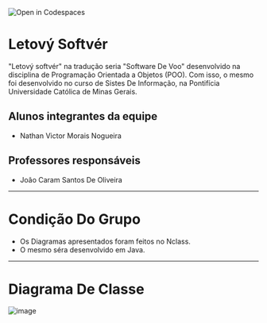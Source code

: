 ![Open in Codespaces](https://classroom.github.com/assets/open-in-codespaces-abfff4d4e15f9e1bd8274d9a39a0befe03a0632bb0f153d0ec72ff541cedbe34.svg)
# Letový Softvér
"Letový softvér" na tradução seria "Software De Voo" desenvolvido na disciplina de Programação Orientada a Objetos (POO). Com isso, o mesmo foi desenvolvido no curso de Sistes De Informação, na Pontifícia Universidade Católica de Minas Gerais.

## Alunos integrantes da equipe

* Nathan Victor Morais Nogueira

## Professores responsáveis

* João Caram Santos De Oliveira
*************************************************************************************************************************************************************************
# Condição Do Grupo
- Os Diagramas apresentados foram feitos no Nclass.
- O mesmo séra desenvolvido em Java.

*************************************************************************************************************************************************************************

# Diagrama De Classe
![image](https://user-images.githubusercontent.com/80351589/192066408-3f0d6188-3e59-40e0-814a-81f0d484bfec.png)

